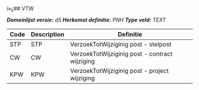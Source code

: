 ï»¿## VTW

*__Domeinlijst versie:__ d5*
*__Herkomst definitie:__ PNH*
*__Type veld:__ TEXT*

|__Code__ |__Description__ |__Definitie__	|
|	---	|	---	|   ---	| 
| STP | STP | VerzoekTotWijziginig post - stelpost |
| CW | CW | VerzoekTotWijziginig post - contract wijziging |
| KPW | KPW | VerzoekTotWijziginig post - project wijziging |
